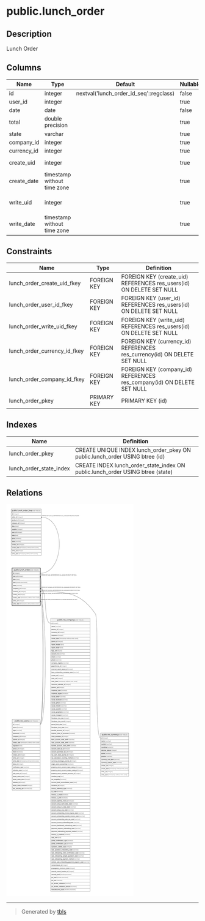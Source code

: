 # public.lunch_order

## Description

Lunch Order

## Columns

| Name | Type | Default | Nullable | Children | Parents | Comment |
| ---- | ---- | ------- | -------- | -------- | ------- | ------- |
| id | integer | nextval('lunch_order_id_seq'::regclass) | false | [public.lunch_order_line](public.lunch_order_line.md) |  |  |
| user_id | integer |  | true |  | [public.res_users](public.res_users.md) | User |
| date | date |  | false |  |  | Date |
| total | double precision |  | true |  |  | Total |
| state | varchar |  | true |  |  | Status |
| company_id | integer |  | true |  | [public.res_company](public.res_company.md) | Company |
| currency_id | integer |  | true |  | [public.res_currency](public.res_currency.md) | Currency |
| create_uid | integer |  | true |  | [public.res_users](public.res_users.md) | Created by |
| create_date | timestamp without time zone |  | true |  |  | Created on |
| write_uid | integer |  | true |  | [public.res_users](public.res_users.md) | Last Updated by |
| write_date | timestamp without time zone |  | true |  |  | Last Updated on |

## Constraints

| Name | Type | Definition |
| ---- | ---- | ---------- |
| lunch_order_create_uid_fkey | FOREIGN KEY | FOREIGN KEY (create_uid) REFERENCES res_users(id) ON DELETE SET NULL |
| lunch_order_user_id_fkey | FOREIGN KEY | FOREIGN KEY (user_id) REFERENCES res_users(id) ON DELETE SET NULL |
| lunch_order_write_uid_fkey | FOREIGN KEY | FOREIGN KEY (write_uid) REFERENCES res_users(id) ON DELETE SET NULL |
| lunch_order_currency_id_fkey | FOREIGN KEY | FOREIGN KEY (currency_id) REFERENCES res_currency(id) ON DELETE SET NULL |
| lunch_order_company_id_fkey | FOREIGN KEY | FOREIGN KEY (company_id) REFERENCES res_company(id) ON DELETE SET NULL |
| lunch_order_pkey | PRIMARY KEY | PRIMARY KEY (id) |

## Indexes

| Name | Definition |
| ---- | ---------- |
| lunch_order_pkey | CREATE UNIQUE INDEX lunch_order_pkey ON public.lunch_order USING btree (id) |
| lunch_order_state_index | CREATE INDEX lunch_order_state_index ON public.lunch_order USING btree (state) |

## Relations

![er](public.lunch_order.svg)

---

> Generated by [tbls](https://github.com/k1LoW/tbls)
